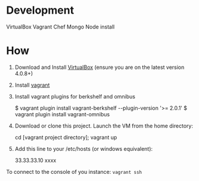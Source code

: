 # Development

VirtualBox Vagrant Chef Mongo Node install


# How
1. Download and Install [VirtualBox](http://www.virtualbox.org/) (ensure you are on the latest version 4.0.8+)
2. Install [vagrant](http://vagrantup.com/v1/docs/getting-started/index.html)
3. Install vagrant plugins for berkshelf and omnibus

    $ vagrant plugin install vagrant-berkshelf --plugin-version '>= 2.0.1'
    $ vagrant plugin install vagrant-omnibus

4. Download or clone this project. Launch the VM from the home directory:

    cd [vagrant project directory];
    vagrant up

5. Add this line to your /etc/hosts (or windows equivalent):

    33.33.33.10        xxxx


To connect to the console of you instance:
    `vagrant ssh`

